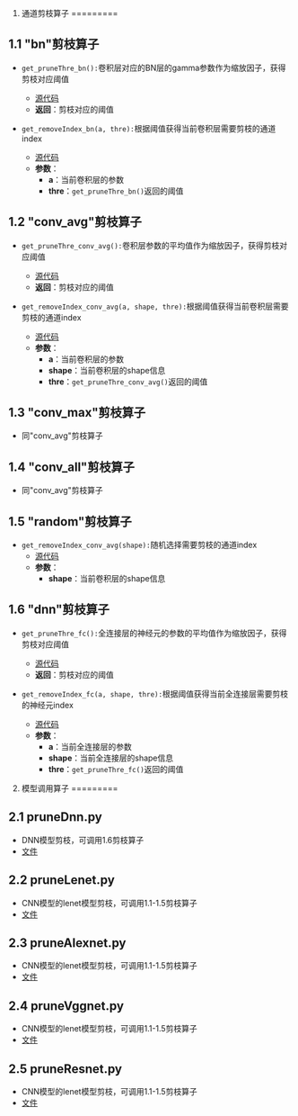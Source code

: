 1. 通道剪枝算子
=========

## 1.1 "bn"剪枝算子

- `get_pruneThre_bn():`卷积层对应的BN层的gamma参数作为缩放因子，获得剪枝对应阈值
  - [源代码](../model_compress/ChannelSlimming/prune/util/prune_algorithm.py#L120)
  - **返回**：剪枝对应的阈值

- `get_removeIndex_bn(a, thre):`根据阈值获得当前卷积层需要剪枝的通道index
  - [源代码](../model_compress/ChannelSlimming/prune/util/prune_algorithm.py#L182)
  - **参数**：
    - **a**：当前卷积层的参数
    - **thre**：`get_pruneThre_bn()`返回的阈值

1.2 "conv_avg"剪枝算子
---------

- `get_pruneThre_conv_avg():`卷积层参数的平均值作为缩放因子，获得剪枝对应阈值
  - [源代码](../model_compress/ChannelSlimming/prune/util/prune_algorithm.py#L54)
  - **返回**：剪枝对应的阈值

- `get_removeIndex_conv_avg(a, shape, thre):`根据阈值获得当前卷积层需要剪枝的通道index
  - [源代码](../model_compress/ChannelSlimming/prune/util/prune_algorithm.py#L187)
  - **参数**：
    - **a**：当前卷积层的参数
    - **shape**：当前卷积层的shape信息
    - **thre**：`get_pruneThre_conv_avg()`返回的阈值

## 1.3 "conv_max"剪枝算子

- 同"conv_avg"剪枝算子

## 1.4 "conv_all"剪枝算子

- 同"conv_avg"剪枝算子

1.5 "random"剪枝算子
---------

- `get_removeIndex_conv_avg(shape):`随机选择需要剪枝的通道index
  - [源代码](../model_compress/ChannelSlimming/prune/util/prune_algorithm.py#L220)
  - **参数**：
    - **shape**：当前卷积层的shape信息

1.6 "dnn"剪枝算子
---------

- `get_pruneThre_fc():`全连接层的神经元的参数的平均值作为缩放因子，获得剪枝对应阈值
  - [源代码](../model_compress/ChannelSlimming/prune/util/prune_algorithm.py#137)
  - **返回**：剪枝对应的阈值

- `get_removeIndex_fc(a, shape, thre):`根据阈值获得当前全连接层需要剪枝的神经元index
  - [源代码](../model_compress/ChannelSlimming/prune/util/prune_algorithm.py#L171)
  - **参数**：
    - **a**：当前全连接层的参数
    - **shape**：当前全连接层的shape信息
    - **thre**：`get_pruneThre_fc()`返回的阈值

2. 模型调用算子
=========

## 2.1 pruneDnn.py

- DNN模型剪枝，可调用1.6剪枝算子
- [文件](../model_compress/ChannelSlimming/prune/pruneDnn.py)

## 2.2 pruneLenet.py

- CNN模型的lenet模型剪枝，可调用1.1-1.5剪枝算子
- [文件](../model_compress/ChannelSlimming/prune/pruneLenet.py)

## 2.3 pruneAlexnet.py

- CNN模型的lenet模型剪枝，可调用1.1-1.5剪枝算子
- [文件](../model_compress/ChannelSlimming/prune/pruneAlexnet.py)

## 2.4 pruneVggnet.py

- CNN模型的lenet模型剪枝，可调用1.1-1.5剪枝算子
- [文件](../model_compress/ChannelSlimming/prune/pruneVggnet.py)

## 2.5 pruneResnet.py

- CNN模型的lenet模型剪枝，可调用1.1-1.5剪枝算子
- [文件](../model_compress/ChannelSlimming/prune/pruneResnet.py)